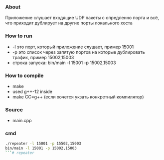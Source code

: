 ### About
Приложение слушает входящие UDP пакеты с опредленно порта и всё, что приходит дублирует на другие порты локального хоста

### How to run
- -l это порт, который приложение слушает, пример 15001
- -p это спиcок через запятую портов на которые дублировать трафик, пример 15002,15003
- строка запуска: bin/main -l 15001 -p 15002,15003

### How to compile
- make
- used g++-12 inside
- make CC=g++ (если хочется укзать конкретный компилятор) 

### Source
- main.cpp

### cmd
```bash
./repeater -l 15001 -p 15502,15003
bin/main -l 15001 -p 15002,15003
```# repeater
